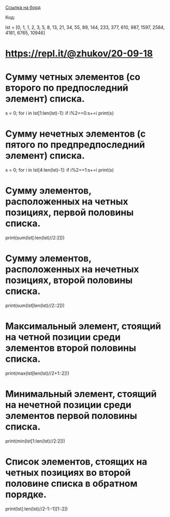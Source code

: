 [Ссылка на борд](https://repl.it/@NikitaPopov/20-09-18)

Код:

lst = [0, 1, 1, 2, 3, 5, 8, 13, 21, 34, 55, 89, 144, 233, 377, 610, 987, 1597, 2584, 4181, 6765, 10946]

# https://repl.it/@zhukov/20-09-18
# Сумму четных элементов (со второго по предпоследний элемент) списка.
s = 0;
for i in lst[1:len(lst)-1]:
  if  i%2==0:s+=i
print(s)
# Сумму нечетных элементов (с пятого по предпредпоследний элемент) списка.
s = 0;
for i in lst[4:len(lst)-1]:
  if  i%2==1:s+=i
print(s)
# Сумму элементов, расположенных на четных позициях, первой половины списка.
print(sum(lst[:len(lst)//2:2]))
# Сумму элементов, расположенных на нечетных позициях, второй половины списка.
print(sum(lst[len(lst)//2::2]))
# Максимальный элемент, стоящий на четной позиции среди элементов второй половины списка.
print(max(lst[len(lst)//2+1::2]))
# Минимальный элемент, стоящий на нечетной позиции среди элементов первой половины списка.
print(min(lst[1:len(lst)//2:2]))
# Список элементов, стоящих на четных позициях во второй половине списка в обратном порядке.
print(lst[:len(lst)//2-1:-1][1::2])
